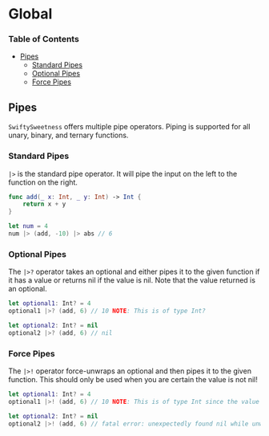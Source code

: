 # Global

### **Table of Contents**
- [Pipes](#pipes)
    + [Standard Pipes](#standard-pipes)
    + [Optional Pipes](#optional-pipes)
    + [Force Pipes](#force-pipes)

## Pipes
`SwiftySweetness` offers multiple pipe operators. Piping is supported for all unary, binary, and ternary functions.

### Standard Pipes
`|>` is the standard pipe operator. It will pipe the input on the left to the function on the right.
```swift
func add(_ x: Int, _ y: Int) -> Int {
    return x + y
}

let num = 4
num |> (add, -10) |> abs // 6
```

### Optional Pipes
The `|>?` operator takes an optional and either pipes it to the given function if it has a value or returns nil if the value is nil. Note that the value returned is an optional.
```swift
let optional1: Int? = 4
optional1 |>? (add, 6) // 10 NOTE: This is of type Int?

let optional2: Int? = nil
optional2 |>? (add, 6) // nil
```

### Force Pipes
The `|>!` operator force-unwraps an optional and then pipes it to the given function. This should only be used when you are certain the value is not nil!
```swift
let optional1: Int? = 4
optional1 |>! (add, 6) // 10 NOTE: This is of type Int since the value was unwrapped

let optional2: Int? = nil
optional2 |>! (add, 6) // fatal error: unexpectedly found nil while unwrapping an Optional value
```
